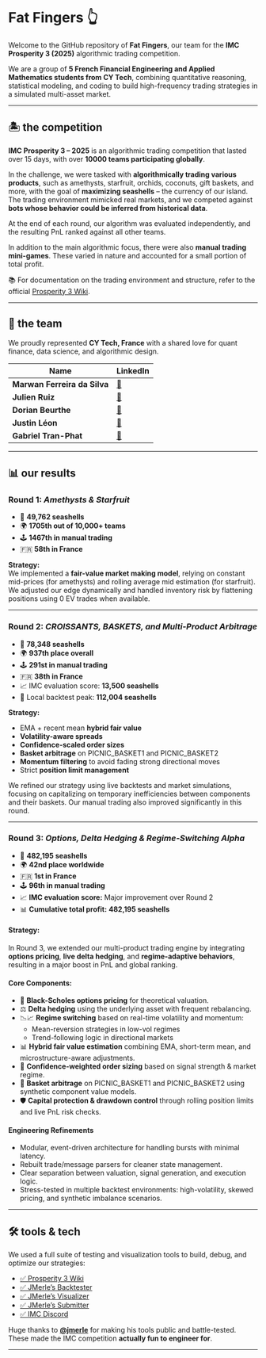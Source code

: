 
# Fat Fingers 👆

Welcome to the GitHub repository of **Fat Fingers**, our team for the **IMC Prosperity 3 (2025)** algorithmic trading competition.

We are a group of **5 French Financial Engineering and Applied Mathematics students from CY Tech**, combining quantitative reasoning, statistical modeling, and coding to build high-frequency trading strategies in a simulated multi-asset market.

---

## 🏝️ the competition

**IMC Prosperity 3 – 2025** is an algorithmic trading competition that lasted over 15 days, with over **10000 teams participating globally**.

In the challenge, we were tasked with **algorithmically trading various products**, such as amethysts, starfruit, orchids, coconuts, gift baskets, and more, with the goal of **maximizing seashells** – the currency of our island. The trading environment mimicked real markets, and we competed against **bots whose behavior could be inferred from historical data**.

At the end of each round, our algorithm was evaluated independently, and the resulting PnL ranked against all other teams.

In addition to the main algorithmic focus, there were also **manual trading mini-games**. These varied in nature and accounted for a small portion of total profit.

📚 For documentation on the trading environment and structure, refer to the official [Prosperity 3 Wiki](https://imc-prosperity.notion.site/Prosperity-3-Wiki-19ee8453a09380529731c4e6fb697ea4).

---

## 👥 the team

We proudly represented **CY Tech, France** with a shared love for quant finance, data science, and algorithmic design.

| Name | LinkedIn |
|------|----------|
| **Marwan Ferreira da Silva** | [🔗](https://www.linkedin.com/in/marwan-ferreira-da-silva/) |
| **Julien Ruiz**              | [🔗](https://www.linkedin.com/in/julien-ruiz75/) |
| **Dorian Beurthe**           | [🔗](https://www.linkedin.com/in/dorian-beurthe-4a9a772b3/) |
| **Justin Léon**              | [🔗](https://www.linkedin.com/in/justin-l%C3%A9on/) |
| **Gabriel Tran-Phat**        | [🔗](https://www.linkedin.com/in/gabriel-tran-phat-751477317/) |

---

## 📊 our results

### Round 1: *Amethysts & Starfruit*

- 🐚 **49,762 seashells**
- 🌍 **1705th out of 10,000+ teams**
- 🕹️ **1467th in manual trading**
- 🇫🇷 **58th in France**

**Strategy:**  
We implemented a **fair-value market making model**, relying on constant mid-prices (for amethysts) and rolling average mid estimation (for starfruit). We adjusted our edge dynamically and handled inventory risk by flattening positions using 0 EV trades when available.

---

### Round 2: *CROISSANTS, BASKETS, and Multi-Product Arbitrage*

- 🐚 **78,348 seashells**
- 🌍 **937th place overall**
- 🕹️ **291st in manual trading**
- 🇫🇷 **38th in France**
- 📈 IMC evaluation score: **13,500 seashells**
- 🧪 Local backtest peak: **112,004 seashells**

**Strategy:**
- EMA + recent mean **hybrid fair value**
- **Volatility-aware spreads**
- **Confidence-scaled order sizes**
- **Basket arbitrage** on PICNIC_BASKET1 and PICNIC_BASKET2
- **Momentum filtering** to avoid fading strong directional moves
- Strict **position limit management**

We refined our strategy using live backtests and market simulations, focusing on capitalizing on temporary inefficiencies between components and their baskets. Our manual trading also improved significantly in this round.

---
### Round 3: *Options, Delta Hedging & Regime-Switching Alpha*

- 🐚 **482,195 seashells**
- 🌍 **42nd place worldwide**
- 🇫🇷 **1st in France**
- 🕹️ **96th in manual trading**
- 📈 **IMC evaluation score:** Major improvement over Round 2  
- 📊 **Cumulative total profit:** **482,195 seashells**

####  Strategy:

In Round 3, we extended our multi-product trading engine by integrating **options pricing**, **live delta hedging**, and **regime-adaptive behaviors**, resulting in a major boost in PnL and global ranking.

#### Core Components:
- 🧮 **Black-Scholes options pricing** for theoretical valuation.
- ⚖️ **Delta hedging** using the underlying asset with frequent rebalancing.
- 📉📈 **Regime switching** based on real-time volatility and momentum:
  - Mean-reversion strategies in low-vol regimes
  - Trend-following logic in directional markets
- 📊 **Hybrid fair value estimation** combining EMA, short-term mean, and microstructure-aware adjustments.
- 🧠 **Confidence-weighted order sizing** based on signal strength & market regime.
- 🧺 **Basket arbitrage** on PICNIC_BASKET1 and PICNIC_BASKET2 using synthetic component value models.
- 🛡️ **Capital protection & drawdown control** through rolling position limits and live PnL risk checks.


#### Engineering Refinements

- Modular, event-driven architecture for handling bursts with minimal latency.
- Rebuilt trade/message parsers for cleaner state management.
- Clear separation between valuation, signal generation, and execution logic.
- Stress-tested in multiple backtest environments: high-volatility, skewed pricing, and synthetic imbalance scenarios.

---

## 🛠️ tools & tech

We used a full suite of testing and visualization tools to build, debug, and optimize our strategies:

- [✅ Prosperity 3 Wiki](https://imc-prosperity.notion.site/Prosperity-3-Wiki-19ee8453a09380529731c4e6fb697ea4)
- [✅ JMerle’s Backtester](https://github.com/jmerle/imc-prosperity-3-backtester)
- [✅ JMerle’s Visualizer](https://github.com/jmerle/imc-prosperity-3-visualizer)
- [✅ JMerle’s Submitter](https://github.com/jmerle/imc-prosperity-3-submitter)
- [✅ IMC Discord](https://discord.com/channels/1001852729725046804/1337359637128806490)

Huge thanks to [**@jmerle**](https://github.com/jmerle) for making his tools public and battle-tested. These made the IMC competition **actually fun to engineer for**.

---
